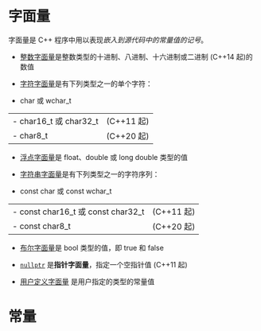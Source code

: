 
# 字面量
字面量是 C++ 程序中用以表现*嵌入到源代码中的常量值的记号*。

- [整数字面量](https://zh.cppreference.com/w/cpp/language/integer_literal "cpp/language/integer literal")是整数类型的十进制、八进制、十六进制或二进制 (C++14 起)的数值
- [字符字面量](https://zh.cppreference.com/w/cpp/language/character_literal "cpp/language/character literal")是有下列类型之一的单个字符：

- char 或 wchar_t

|  |  |
| ---- | ---- |
| - char16_t 或 char32_t | (C++11 起) |
| - char8_t | (C++20 起) |

- [浮点字面量](https://zh.cppreference.com/w/cpp/language/floating_literal "cpp/language/floating literal")是 float、double 或 long double 类型的值
- [字符串字面量](https://zh.cppreference.com/w/cpp/language/string_literal "cpp/language/string literal")是有下列类型之一的字符序列：

- const char 或 const wchar_t

|   |   |
|---|---|
|- const char16_t 或 const char32_t |(C++11 起)|
|- const char8_t |(C++20 起)|

- [布尔字面量](https://zh.cppreference.com/w/cpp/language/bool_literal "cpp/language/bool literal")是 bool 类型的值，即 true 和 false

- [`nullptr`]( https://zh.cppreference.com/w/cpp/language/nullptr "cpp/language/nullptr") 是**指针字面量**，指定一个空指针值              (C++11 起) 
- [用户定义字面量]( https://zh.cppreference.com/w/cpp/language/user_literal "cpp/language/user literal") 是用户指定的类型的常量值




# 常量


